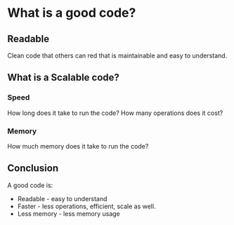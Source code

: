 # What is a good code?

## Readable

Clean code that others can red that is maintainable and easy to understand.

## What is a Scalable code?

### Speed
How long does it take to run the code?
How many operations does it cost?

### Memory

How much memory does it take to run the code?

## Conclusion

A good code is:
- Readable - easy to understand
- Faster - less operations, efficient, scale as well.
- Less memory - less memory usage
